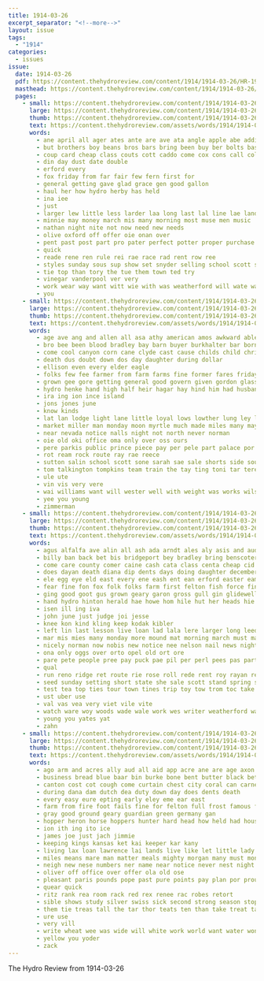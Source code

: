 ```yaml
---
title: 1914-03-26
excerpt_separator: "<!--more-->"
layout: issue
tags:
  - "1914"
categories:
  - issues
issue:
  date: 1914-03-26
  pdf: https://content.thehydroreview.com/content/1914/1914-03-26/HR-1914-03-26.pdf
  masthead: https://content.thehydroreview.com/content/1914/1914-03-26/masthead/HR-1914-03-26.jpg
  pages:
    - small: https://content.thehydroreview.com/content/1914/1914-03-26/small/HR-1914-03-26-01.jpg
      large: https://content.thehydroreview.com/content/1914/1914-03-26/large/HR-1914-03-26-01.jpg
      thumb: https://content.thehydroreview.com/content/1914/1914-03-26/thumbnails/HR-1914-03-26-01.jpg
      text: https://content.thehydroreview.com/assets/words/1914/1914-03-26/HR-1914-03-26-01.txt
      words:
        - ane april all ager ates ante are ave ata angle apple abe addie ask and age
        - but brothers boy beans bros bars bring been buy ber bolts bas bilal business
        - coup card cheap class couts cott caddo come cox cons call colt county carry can change cee
        - din day dust date double
        - erford every
        - fox friday from far fair few fern first for
        - general getting gave glad grace gen good gallon
        - haul her how hydro herby has held
        - ina iee
        - just
        - larger lew little less larder laa long last lal line lae land lister larimer len
        - minnie may money march mis many morning most muse men music
        - nathan night nite not now need new needs
        - olive oxford off offer oie onan over
        - pent past post part pro pater perfect potter proper purchase points per pipe pye president price peer poe place pure
        - quick
        - reade rene ren rule rei rae race rad rent row ree
        - styles sunday sous sup show set snyder selling school scott sie service spring see sher supply stants saturday size style summer stride salmon slice shoe soon store sale sis square save shall stock sell second scout sen ser
        - tie top than tory the tue them town ted try
        - vinegar vanderpool ver very
        - work wear way want witt wie with was weatherford will wate wal wood why win went well waddle wedding
        - you
    - small: https://content.thehydroreview.com/content/1914/1914-03-26/small/HR-1914-03-26-02.jpg
      large: https://content.thehydroreview.com/content/1914/1914-03-26/large/HR-1914-03-26-02.jpg
      thumb: https://content.thehydroreview.com/content/1914/1914-03-26/thumbnails/HR-1914-03-26-02.jpg
      text: https://content.thehydroreview.com/assets/words/1914/1914-03-26/HR-1914-03-26-02.txt
      words:
        - age ave ang and allen all asa athy american amos awkward able adams
        - bro bee been blood bradley bay barn buyer burkhalter bar born board ber bach but branson body bal business bran
        - come cool canyon corn cane clyde cast cause childs child christian character church cedar comes class candy
        - death dus doubt down dos day daughter during dollar
        - ellison even every elder eagle
        - folks few fee farmer from farm farms fine former fares friday first frist florida fred fost fail for
        - grown gee gore getting general good govern given gordon glass
        - hydro henke hand high half heir hagar hay hind him had husband hag how hey house hardware her head hen hing hurt
        - ira ing ion ince island
        - jons jones june
        - know kinds
        - lat lan lodge light lane little loyal lows lowther lung ley lily linna life last loye liberal low lion
        - market miller man monday moon myrtle much made miles many may miliner must money mond mabel morning
        - near nevada notice nalls night not north never norman
        - oie old oki office oma only over oss ours
        - pere parkis public prince piece pay per pele part palace por pat pee
        - rot ream rock route ray rae reece
        - sutton salin school scott sone sarah sae sale shorts side south seed smile secret seeds soldat spindle son sit stuff sho serie sunday solic sell see she shock
        - tom talkington tompkins team train the tay ting toni tar teresa trip too torn town troy tag tin
        - ule ute
        - vin vis very vere
        - wai williams want will wester well with weight was works wilson world wie while whit win
        - yee you young
        - zimmerman
    - small: https://content.thehydroreview.com/content/1914/1914-03-26/small/HR-1914-03-26-03.jpg
      large: https://content.thehydroreview.com/content/1914/1914-03-26/large/HR-1914-03-26-03.jpg
      thumb: https://content.thehydroreview.com/content/1914/1914-03-26/thumbnails/HR-1914-03-26-03.jpg
      text: https://content.thehydroreview.com/assets/words/1914/1914-03-26/HR-1914-03-26-03.txt
      words:
        - agus alfalfa ave alin all ash ada arndt ales aly asis and aud aye april anh are ana alps ale ata ani aid arkansas aus aires ain ast ark arent
        - billy ban back bet bis bridgeport bey bradley bring benscoter below bright beans best bear bek bus bridge breed bros bottom basa burk botha branch bank bone better bostic buy beat blacksmith business butler ber baptist butter bas but been bankers bie bai bird bible brothers bel brom
        - come care county comer caine cash cata class centa cheap cid carnegie cattle cares cant cecil con cal coton church cane can chey city clay call christian cream chip clause cat canyon collins cot corn cashier
        - does dayan death diana dip dents days doing daughter december deuth done dare day deal daring
        - ele egg eye eld east every ene eash ent ean erford easter eames este
        - fear fine fon fox folk folks farm first felton fish force fin friday free field fuss felt few front fava fell fund for fing falling from fork farmer
        - ging good goot gus grown geary garon gross gull gin glidewell goor ghost garden glad gone globe
        - hand hydro hinton herald hae howe hom hile hut her heads hie hoe has hah held hin hyde hise head heal hone hardware heir how home house harvest heard hay hot hee had
        - isen ill ing iva
        - john june just judge joi jesse
        - knee kon kind kling keep kodak kibler
        - left lin last lesson live loan lad lala lere larger long leedy land less life lor little logue loving lite let loyal leat line lacy lack lot lord like lae libs
        - mar mis mies many monday more mound mat morning march must mass moma much munson mature mea mildred mil mest marry mary miss med miles may man maurice moon muckey means meng mondell murrey main mer members morgan market money mediate miner missouri milk
        - nicely norman now nobis new notice nee nelson nail news night nor not norma nigh
        - ona only oggs over orto opel old ort ore
        - pare pete people pree pay puck pae pil per perl pees pas part phe pickens pure pill pet pee peer peet pore phon palmer paper payment pope power points pound place port
        - qual
        - run reno ridge ret route rie rose roll rede rent roy rayan ree richert rea
        - seed sunday setting short state she sale scott stand spring soon sau sou sue such see ship selling step sing shoulder summer shoemaker shows show slaughter sie siegle store sire santis sears snyder sali sam seem sat straw south school springs set smith sunda sister service santa sup shaw sis sand stones spare shanks size sell stock sum saturday send sae say save start saul
        - test tea top ties tour town tines trip toy tow trom toc take than tame teem the ten tan thie towns takes ton tell tool tor tas tol taylor torre tut tha tom tort tey taken tomkins thomas thal train them tenn
        - ust uber use
        - val vas vea very viet vile vite
        - watch ware woy woods wade wale work wes writer weatherford wan wilson wil wyatt wedding wagon warran wiig week word was worth wheat went while waldron write water williams wish wie why willis wife wile want weck will with weeks wee words well
        - young you yates yat
        - zahn
    - small: https://content.thehydroreview.com/content/1914/1914-03-26/small/HR-1914-03-26-04.jpg
      large: https://content.thehydroreview.com/content/1914/1914-03-26/large/HR-1914-03-26-04.jpg
      thumb: https://content.thehydroreview.com/content/1914/1914-03-26/thumbnails/HR-1914-03-26-04.jpg
      text: https://content.thehydroreview.com/assets/words/1914/1914-03-26/HR-1914-03-26-04.txt
      words:
        - ago arm and acres ally aud all aid app acre ane are age axon
        - business bread blue baar bin burke bone bent butter black better bowls bees big barn brother blood bank bis been but bly best bright bast breeding
        - canton cost cot cough come curtain chest city coral can carnegie cant carn cover clos corn county count chin class chronic chop china colt coop call castle cote
        - during dana dam dutch dea duty down day does dents death
        - every easy eure epting early eley eme ear east
        - farm from fire foot fails fine for felton full frost famous first farmer fares friend flowers fall french
        - gray good ground geary guardian green germany gan
        - hopper heron horse hoppers hunter hard head how held had house hands her hydro hin hari heres high hattie has
        - ion ith ing ito ice
        - james joe just jach jimmie
        - keeping kings kansas ket kai keeper kar kany
        - living lax loan lawrence lai lands live like let little lady law lakes long land lad lowe life love lemon
        - miles means mare man matter meals mighty morgan many must money men milburn mak mix manner mile min miss made mite may mealy members maggiore meth
        - neigh new nese numbers ner name near notice never nest night nine not nose neu
        - oliver off office over offer ola old ose
        - pleasant paris pounds pope past pure points pay plan por proud pale platter per plenty pest priest pow pat plant pot patch ponte
        - quear quick
        - ritz rank rea room rack red rex renee rac robes retort
        - sible shows study silver swiss sick second strong season stops seta south summer son said stallion seed situ see service simple sese stage special seer salt such seas short street seven six sith suek sand show safe skibo swan state sud sweep stand start she stock small sky
        - them tie treas tall the tar thor teats ten than take treat taken tra tain then trish
        - ure use
        - very vill
        - write wheat wee was wide will white work world want water won while wagoner war wil wonder worth ware week watch with west well
        - yellow you yoder
        - zack
---
```


The Hydro Review from 1914-03-26

<!--more-->


